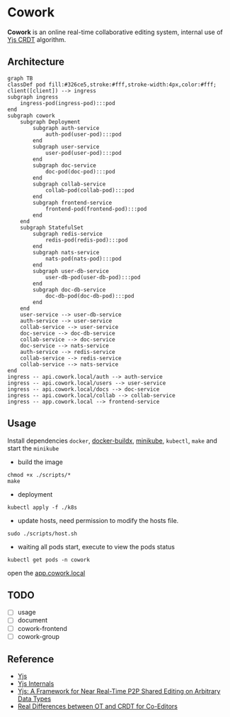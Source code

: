 # Cowork
**Cowork** is an online real-time collaborative editing system, internal use of [Yjs CRDT](https://github.com/yjs/yjs) algorithm.

## Architecture
```mermaid
graph TB
classDef pod fill:#326ce5,stroke:#fff,stroke-width:4px,color:#fff;
client([client]) --> ingress
subgraph ingress
    ingress-pod(ingress-pod):::pod
end
subgraph cowork
    subgraph Deployment
        subgraph auth-service
            auth-pod(user-pod):::pod
        end
        subgraph user-service
            user-pod(user-pod):::pod
        end
        subgraph doc-service
            doc-pod(doc-pod):::pod
        end
        subgraph collab-service
            collab-pod(collab-pod):::pod
        end
        subgraph frontend-service
            frontend-pod(frontend-pod):::pod
        end
    end
    subgraph StatefulSet
        subgraph redis-service
            redis-pod(redis-pod):::pod
        end
        subgraph nats-service
            nats-pod(nats-pod):::pod
        end
        subgraph user-db-service
            user-db-pod(user-db-pod):::pod
        end
        subgraph doc-db-service
            doc-db-pod(doc-db-pod):::pod
        end
    end
    user-service --> user-db-service
    auth-service --> user-service
    collab-service --> user-service
    doc-service --> doc-db-service
    collab-service --> doc-service
    doc-service --> nats-service
    auth-service --> redis-service
    collab-service --> redis-service
    collab-service --> nats-service
end
ingress -- api.cowork.local/auth --> auth-service
ingress -- api.cowork.local/users --> user-service
ingress -- api.cowork.local/docs --> doc-service
ingress -- api.cowork.local/collab --> collab-service
ingress -- app.cowork.local --> frontend-service
```
## Usage
Install dependencies `docker`, [docker-buildx](https://github.com/docker/buildx), [minikube](https://minikube.sigs.k8s.io/docs/), `kubectl`, `make` and start the `minikube`
- build the image
```shell
chmod +x ./scripts/*
make
```
- deployment
```shell
kubectl apply -f ./k8s
```
- update hosts, need permission to modify the hosts file.
```shell
sudo ./scripts/host.sh
```
- waiting all pods start, execute to view the pods status
```shell
kubectl get pods -n cowork
```
open the [app.cowork.local](http://app.cowork.local)

## TODO
- [ ] usage
- [ ] document
- [ ] cowork-frontend
- [ ] cowork-group

## Reference
- [Yjs](https://github.com/yjs/yjs)
- [Yjs Internals](https://github.com/yjs/yjs/blob/main/INTERNALS.md)
- [Yjs: A Framework for Near Real-Time P2P Shared Editing on Arbitrary Data Types](http://dbis.rwth-aachen.de/~derntl/papers/preprints/icwe2015-preprint.pdf)
- [Real Differences between OT and CRDT for Co-Editors](https://arxiv.org/ftp/arxiv/papers/1810/1810.02137.pdf)